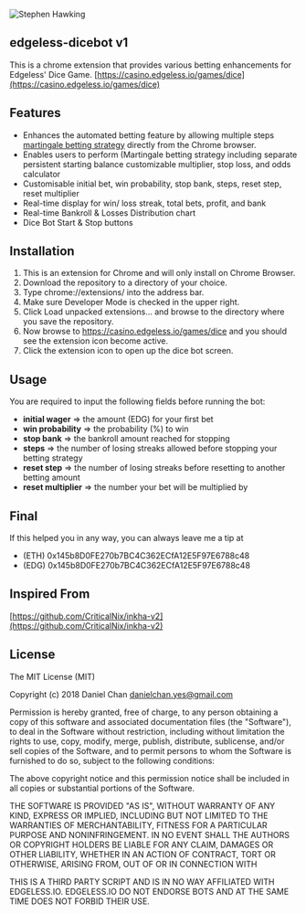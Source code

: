 ![Stephen Hawking](https://github.com/Whatzhub/edgeless-dicebot/raw/master/images/dice-quote-hawking.jpg "The Quote")

##  edgeless-dicebot v1
This is a chrome extension that provides various betting enhancements for Edgeless' Dice Game.
[https://casino.edgeless.io/games/dice](https://casino.edgeless.io/games/dice)

## Features
- Enhances the automated betting feature by allowing multiple steps [martingale betting strategy](https://en.wikipedia.org/wiki/Martingale_(betting_system)) directly from the Chrome browser.
- Enables users to perform  (Martingale betting strategy including separate persistent starting balance customizable multiplier, stop loss, and odds calculator
- Customisable initial bet, win probability, stop bank, steps, reset step, reset multiplier
- Real-time display for win/ loss streak, total bets, profit, and bank
- Real-time Bankroll & Losses Distribution chart
- Dice Bot Start & Stop buttons

## Installation

1. This is an extension for Chrome and will only install on Chrome Browser.
2. Download the repository to a directory of your choice.
3. Type chrome://extensions/ into the address bar.
4. Make sure Developer Mode is checked in the upper right.
5. Click Load unpacked extensions... and browse to the directory where you save the repository.
6. Now browse to https://casino.edgeless.io/games/dice and you should see the extension icon become active.
7. Click the extension icon to open up the dice bot screen.

## Usage
You are required to input the following fields before running the bot:
- **initial wager** => the amount (EDG) for your first bet
- **win probability** => the probability (%) to win
- **stop bank** => the bankroll amount reached for stopping
- **steps** => the number of losing streaks allowed before stopping your betting strategy
- **reset step** => the number of losing streaks before resetting to another betting amount
- **reset multiplier** => the number your bet will be multiplied by  

## Final
If this helped you in any way, you can always leave me a tip at 
- (ETH) 0x145b8D0FE270b7BC4C362ECfA12E5F97E6788c48
- (EDG) 0x145b8D0FE270b7BC4C362ECfA12E5F97E6788c48

## Inspired From
[https://github.com/CriticalNix/inkha-v2](https://github.com/CriticalNix/inkha-v2)

## License

The MIT License (MIT)

Copyright (c) 2018 Daniel Chan danielchan.yes@gmail.com

Permission is hereby granted, free of charge, to any person obtaining a copy of this software and associated documentation files (the "Software"), to deal in the Software without restriction, including without limitation the rights to use, copy, modify, merge, publish, distribute, sublicense, and/or sell copies of the Software, and to permit persons to whom the Software is furnished to do so, subject to the following conditions:

The above copyright notice and this permission notice shall be included in all copies or substantial portions of the Software.

THE SOFTWARE IS PROVIDED "AS IS", WITHOUT WARRANTY OF ANY KIND, EXPRESS OR IMPLIED, INCLUDING BUT NOT LIMITED TO THE WARRANTIES OF MERCHANTABILITY, FITNESS FOR A PARTICULAR PURPOSE AND NONINFRINGEMENT. IN NO EVENT SHALL THE AUTHORS OR COPYRIGHT HOLDERS BE LIABLE FOR ANY CLAIM, DAMAGES OR OTHER LIABILITY, WHETHER IN AN ACTION OF CONTRACT, TORT OR OTHERWISE, ARISING FROM, OUT OF OR IN CONNECTION WITH

THIS IS A THIRD PARTY SCRIPT AND IS IN NO WAY AFFILIATED WITH EDGELESS.IO. EDGELESS.IO DO NOT ENDORSE BOTS AND AT THE SAME TIME DOES NOT FORBID THEIR USE.
